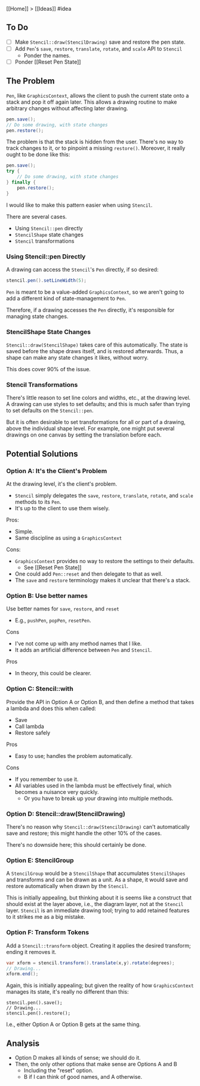 [[Home]] > [[Ideas]] #idea 

## To Do

- [ ] Make `Stencil::draw(StencilDrawing)` save and restore the pen state.
- [ ] Add `Pen`'s `save`, `restore`, `translate`, `rotate`, and `scale` API to `Stencil`
    - Ponder the names.
- [ ] Ponder [[Reset Pen State]]

## The Problem

`Pen`, like `GraphicsContext`, allows the client to push the current state onto a stack and pop it off again later.  This allows a drawing routine to make arbitrary changes without affecting later drawing.

```java
pen.save();
// Do some drawing, with state changes
pen.restore();
```

The problem is that the stack is hidden from the user.  There's no way to track changes to it, or to pinpoint a missing `restore()`.  Moreover, it really ought to be done like this:

```java
pen.save();
try {
    // Do some drawing, with state changes
} finally {
    pen.restore();
}
```

I would like to make this pattern easier when using `Stencil`.

There are several cases.

- Using `Stencil::pen` directly
- `StencilShape` state changes
- `Stencil` transformations

### Using Stencil::pen Directly

A drawing can access the `Stencil`'s `Pen` directly, if so desired:

```java
stencil.pen().setLineWidth(5);
```

`Pen` is meant to be a value-added `GraphicsContext`, so we aren't going to add a different kind of state-management to `Pen`.  

Therefore, if a drawing accesses the `Pen` directly, it's responsible for managing state changes.

### StencilShape State Changes

`Stencil::draw(StencilShape)` takes care of this automatically.  The state is saved before the shape draws itself, and is restored afterwards.  Thus, a shape can make any state changes it likes, without worry.

This does cover 90% of the issue.

### Stencil Transformations

There's little reason to set line colors and widths, etc., at the drawing level.  A drawing can use styles to set defaults; and this is much safer than trying to set defaults on the `Stencil::pen`.

But it is often desirable to set transformations for all or part of a drawing, above the individual shape level.  For example, one might put several drawings on one canvas by setting the translation before each.

## Potential Solutions

### Option A: It's the Client's Problem

At the drawing level, it's the client's problem.

- `Stencil` simply delegates the `save`, `restore`, `translate`, `rotate`, and `scale` methods to its `Pen`.
- It's up to the client to use them wisely.

Pros:

- Simple.
- Same discipline as using a `GraphicsContext`

Cons:

- `GraphicsContext` provides no way to restore the settings to their defaults.
    - See [[Reset Pen State]]
- One could add `Pen::reset` and then delegate to that as well.
- The `save` and `restore` terminology makes it unclear that there's a stack.

### Option B: Use better names

Use better names for `save`, `restore`, and `reset`

- E.g., `pushPen`, `popPen`, `resetPen`.

Cons

- I've not come up with any method names that I like.
- It adds an artificial difference between `Pen` and `Stencil`.

Pros

- In theory, this could be clearer.

### Option C: Stencil::with

Provide the API in Option A or Option B, and then define a method that takes a lambda and does this when called:

- Save
- Call lambda
- Restore safely

Pros

- Easy to use; handles the problem automatically.

Cons

- If you remember to use it.
- All variables used in the lambda must be effectively final, which becomes a nuisance very quickly.
    - Or you have to break up your drawing into multiple methods.

### Option D: Stencil::draw(StencilDrawing)

There's no reason why `Stencil::draw(StencilDrawing)` can't automatically save and restore; this might handle the other 10% of the cases.

There's no downside here; this should certainly be done.

### Option E: StencilGroup

A `StencilGroup` would be a `StencilShape` that accumulates `StencilShapes` and transforms and can be drawn as a unit.  As a shape, it would save and restore automatically when drawn by the `Stencil`.

This is initially appealing, but thinking about it is seems like a construct that should exist at the layer above, i.e., the diagram layer, not at the `Stencil` layer.  `Stencil` is an immediate drawing tool; trying to add retained features to it strikes me as a big mistake.

### Option F: Transform Tokens

Add a `Stencil::transform` object.  Creating it applies the desired transform; ending it removes it.

```java
var xform = stencil.transform().translate(x,y).rotate(degrees);
// Drawing...
xform.end();
```

Again, this is initially appealing; but given the reality of how `GraphicsContext` manages its state, it's really no different than this:

```
stencil.pen().save();
// Drawing...
stencil.pen().restore();
```

I.e., either Option A or Option B gets at the same thing.

## Analysis

- Option D makes all kinds of sense; we should do it.
- Then, the only other options that make sense are Options A and B
    - Including the  "reset" option.
    - B if I can think of good names, and A otherwise.
